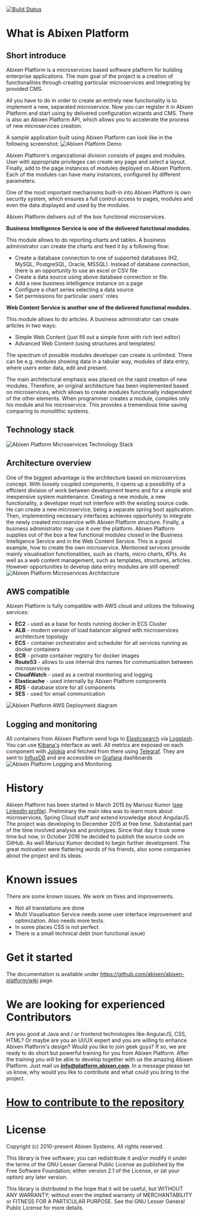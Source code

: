 [![Build Status](https://travis-ci.com/abixen/abixen-platform.svg?branch=master)](https://travis-ci.com/abixen/abixen-platform)

# What is Abixen Platform

## Short introduce
Abixen Platform is a microservices based software platform for building enterprise applications. 
The main goal of the project is a creation of functionalities through creating particular microservices and integrating by provided CMS.

All you have to do in order to create an entirely new functionality is to implement a new, separated microservice.
Now you can register it in Abixen Platform and start using by delivered configuration wizards and CMS.
There is also an Abixen Platform API, which allows you to accelerate the process of new microservices creation.

A sample application built using Abixen Platform can look like in the following screenshot:
![Abixen Platform Demo](documentation-image/abixen-platform-demo.png "Abixen Platform Demo")


Abixen Platform's organizational division consists of pages and modules. 
User with appropriate privileges can create any page and select a layout. 
Finally, add to the page instances of modules deployed on Abixen Platform. 
Each of the modules can have many instances, configured by different parameters.

One of the most important mechanisms built-in into Abixen Platform is own security system, which
ensures a full control access to pages, modules and even the data displayed and used by the modules.
		
Abixen Platform delivers out of the box functional microservices. 
		
**Business Intelligence Service is one of the delivered functional modules.**

This module allows to do reporting charts and tables. A business administrator can create the charts and feed it by a following flow:
* Create a database connection to one of supported databases (H2, MySQL, PostgreSQL, Oracle, MSSQL). Instead of database connection, there is an opportunity to use an excel or CSV file
* Create a data source using above database connection or file.
* Add a new business intelligence instance on a page
* Configure a chart series selecting a data source
* Set permissions for particular users' roles

**Web Content Service is another one of the delivered functional modules.**

This module allows to do articles. A business administrator can create articles in two ways:
* Simple Web Content (just fill out a simple form with rich text editor)
* Advanced Web Content (using structures and templates)
		
The spectrum of possible modules developer can create is unlimited. 
There can be e.g. modules showing data in a tabular way, modules of data entry, 
where users enter data, edit and present.
		
The main architectural emphasis was placed on the rapid creation of new modules. 
Therefore, an original architecture has been implemented based on microservices, which
allows to create modules functionally independent of the other elements. 
When programmer creates a module, compiles only his module and his microservice. 
This provides a tremendous time saving comparing to monolithic systems.

## Technology stack
![Abixen Platform Microservices Technology Stack](documentation-image/abixen-platform-microservices-technology-stack.png "Abixen Platform Microservices Technology Stack")

## Architecture overview
One of the biggest advantage is the architecture based on microservices concept. 
With loosely coupled components, it opens up a possibility of a efficient division of work between development teams and for a simple and inexpensive system maintenance.
Creating a new module, a new functionality, a developer must not interfere with the existing source code. He can create a new microservice, being a separate spring boot application. 
Then, implementing necessary interfaces achieves opportunity to integrate the newly created microservice with Abixen Platform structure.
Finally, a business administrator may use it over the platform.
Abixen Platform supplies out of the box a few functional modules closed in the Business Intelligence Service and in the Web Content Service.
This is a good example, how to create the own microservice.
Mentioned services provide mainly visualisation functionalities, such as charts, micro charts, KPIs. As well as a web content management, such as templates, structures, articles.
However opportunities to develop data entry modules are still opened!
![Abixen Platform Microservices Architecture](documentation-image/abixen-platform-microservices-architecture.png "Abixen Platform Microservices Architecture")

## AWS compatible
Abixen Platform is fully compatible with AWS cloud and utilizes the following services:

   * **EC2** - used as a base for hosts running docker in ECS Cluster
   * **ALB** - modern version of load balancer aligned with microservices architecture topology
   * **ECS** - container orchestrator and scheduler for all services running as docker containers
   * **ECR** - private container registry for docker images
   * **Route53** - allows to use internal dns names for communication between microservices
   * **CloudWatch** - used as a central monitoring and logging
   * **Elasticache** - used internally by Abixen Platform components
   * **RDS** - database store for all components
   * **SES** - used for email communication
   
![Abixen Platform AWS Deployment diagram](documentation-image/abixen-platform-on-aws.png "Abixen Platform AWS Deployment diagram")

## Logging and monitoring
All containers from Abixen Platform send logs to [Elasticsearch](https://www.elastic.co) via [Logstash](https://www.elastic.co/products/logstash). You can use [Kibana's](https://www.elastic.co/products/kibana) interface as well.
All metrics are exposed on each component with [Jolokia](http://jolokia.org) and fetched from there using [Telegraf](https://influxdata.com/telegraf-correlate-log-metrics-data-performance-bottlenecks/). They are sent to [InfluxDB](https://influxdata.com/) and are accessible on [Grafana](https://grafana.net) dashboards
![Abixen Platform Logging and Monitoring](documentation-image/abixen-docker-infrastructure.png "Abixen Platform Logging and Monitoring")

# History

Abixen Platform has been started in March 2015 by Mariusz Kumor (<a href="https://www.linkedin.com/in/mariuszkumor">see LinkedIn profile</a>). 
Preliminary the main idea was to learn more about microservices, 
Spring Cloud stuff and extend knowledge about AngularJS.
The project was developing to December 2015 at free time.
Substantial part of the time involved analysis and prototypes. 
Since that day it took some time but now, 
in October 2016 he decided to publish the source code on GitHub. 
As well Mariusz Kumor decided to begin further development.
The great motivation were flattering words of his friends, 
also some companies about the project and its ideas.

# Known issues

There are some known issues. We work on fixes and improvements.

* Not all translations are done
* Multi Visualisation Service needs some user interface improvement and optimization. Also needs more tests.
* In some places CSS is not perfect
* There is a small technical debt (non functional issue)

# Get it started
The documentation is available under https://github.com/abixen/abixen-platform/wiki page.

# We are looking for experienced Contributors
Are you good at Java and / or frontend technologies like AngularJS, CSS, HTML?
Or maybe are you an UI/UX expert and you are willing to enhance Abixen Platform's design?
Would you like to join geek guys? 
If so, we are ready to do short but powerful training for you from Abixen Platform.
After the training you will be able to develop together with us the amazing Abixen Platform.
Just mail us **info@platform.abixen.com**. In a message please let us know, why would you like to contribute and what could you bring to the project.

# [How to contribute to the repository](CONTRIBUTING.md)

# License

Copyright (c) 2010-present Abixen Systems. All rights reserved.
 
This library is free software; you can redistribute it and/or modify it under
the terms of the GNU Lesser General Public License as published by the Free
Software Foundation; either version 2.1 of the License, or (at your option)
any later version.

This library is distributed in the hope that it will be useful, but WITHOUT
ANY WARRANTY; without even the implied warranty of MERCHANTABILITY or FITNESS
FOR A PARTICULAR PURPOSE. See the GNU Lesser General Public License for more
details.